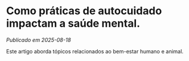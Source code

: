 # Como práticas de autocuidado impactam a saúde mental.

*Publicado em 2025-08-18*

Este artigo aborda tópicos relacionados ao bem-estar humano e animal.
